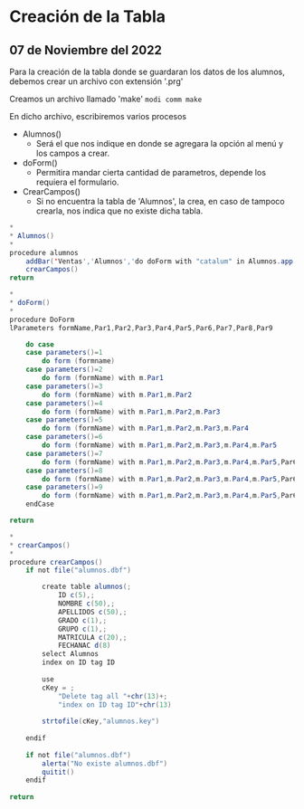 # Creación de la Tabla

## 07 de Noviembre del 2022

Para la creación de la tabla donde se guardaran los datos de los alumnos, debemos crear un archivo con extensión '.prg'

Creamos un archivo llamado 'make'
``` modi comm make ```

En dicho archivo, escribiremos varios procesos

- Alumnos()
    - Será el que nos indique en donde se agregara la opción al menú y los campos a crear.
- doForm()
    - Permitira mandar cierta cantidad de parametros, depende los requiera el formulario.
- CrearCampos()
    - Si no encuentra la tabla de 'Alumnos', la crea, en caso de tampoco crearla, nos indica que no existe dicha tabla.
```java
*
* Alumnos()
*
procedure alumnos
	addBar('Ventas','Alumnos','do doForm with "catalum" in Alumnos.app')
	crearCampos()
return

*
* doForm()
*
procedure DoForm
lParameters formName,Par1,Par2,Par3,Par4,Par5,Par6,Par7,Par8,Par9

    do case
    case parameters()=1
        do form (formname) 
    case parameters()=2
        do form (formName) with m.Par1 
    case parameters()=3
        do form (formName) with m.Par1,m.Par2 
    case parameters()=4
        do form (formName) with m.Par1,m.Par2,m.Par3
    case parameters()=5
        do form (formName) with m.Par1,m.Par2,m.Par3,m.Par4 
    case parameters()=6
        do form (formName) with m.Par1,m.Par2,m.Par3,m.Par4,m.Par5 
    case parameters()=7
        do form (formName) with m.Par1,m.Par2,m.Par3,m.Par4,m.Par5,Par6
    case parameters()=8
        do form (formName) with m.Par1,m.Par2,m.Par3,m.Par4,m.Par5,Par6,Par7
    case parameters()=9
        do form (formName) with m.Par1,m.Par2,m.Par3,m.Par4,m.Par5,Par6,Par7,Par8
    endCase

return

*
* crearCampos()
*
procedure crearCampos()
	if not file("alumnos.dbf")

		create table alumnos(;
			ID c(5),;
			NOMBRE c(50),;
			APELLIDOS c(50),;
			GRADO c(1),;
			GRUPO c(1),;
			MATRICULA c(20),;
			FECHANAC d(8)
		select Alumnos
		index on ID tag ID
		
		use
		cKey = ;
			"Delete tag all "+chr(13)+;
			"index on ID tag ID"+chr(13)
			
		strtofile(cKey,"alumnos.key")
		
	endif
	
	if not file("alumnos.dbf")
		alerta("No existe alumnos.dbf")
		quitit()
	endif
	
return
```
